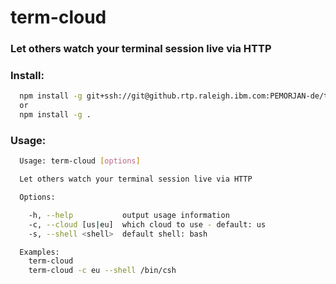 # term-cloud

### Let others watch your terminal session live via HTTP

### Install:
```sh
  npm install -g git+ssh://git@github.rtp.raleigh.ibm.com:PEMORJAN-de/term-cloud.git
  or
  npm install -g .
```

### Usage:
```sh
  Usage: term-cloud [options]

  Let others watch your terminal session live via HTTP

  Options:

    -h, --help           output usage information
    -c, --cloud [us|eu]  which cloud to use - default: us
    -s, --shell <shell>  default shell: bash

  Examples:
    term-cloud
    term-cloud -c eu --shell /bin/csh

```
